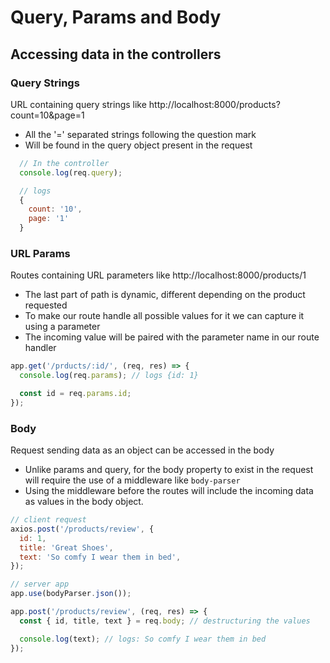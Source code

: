 # Query, Params and Body

## Accessing data in the controllers

### Query Strings

URL containing query strings like http://localhost:8000/products?count=10&page=1

- All the '=' separated strings following the question mark
- Will be found in the query object present in the request

```javascript
  // In the controller
  console.log(req.query);

  // logs
  {
    count: '10',
    page: '1'
  }
```

### URL Params

Routes containing URL parameters like http://localhost:8000/products/1

- The last part of path is dynamic, different depending on the product requested
- To make our route handle all possible values for it we can capture it using a parameter
- The incoming value will be paired with the parameter name in our route handler

```javascript
app.get('/prducts/:id/', (req, res) => {
  console.log(req.params); // logs {id: 1}

  const id = req.params.id;
});
```

### Body

Request sending data as an object can be accessed in the body

- Unlike params and query, for the body property to exist in the request will require the use of a middleware like `body-parser`
- Using the middleware before the routes will include the incoming data as values in the body object.

```javascript
// client request
axios.post('/products/review', {
  id: 1,
  title: 'Great Shoes',
  text: 'So comfy I wear them in bed',
});

// server app
app.use(bodyParser.json());

app.post('/products/review', (req, res) => {
  const { id, title, text } = req.body; // destructuring the values

  console.log(text); // logs: So comfy I wear them in bed
});
```
